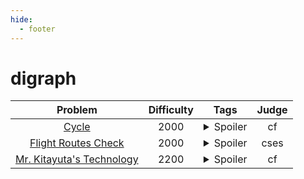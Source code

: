```yaml
--- 
hide:
  - footer
---
```

# digraph

| Problem | Difficulty | Tags | Judge | 
| :-----: | :----: | :----: | :----: | 
|[Cycle](https://codeforces.com/contest/117/problem/c)|2000|<details> <summary>Spoiler</summary> <ul><li>digraph</li></ul> </details>|cf|
|[Flight Routes Check ](https://cses.fi/problemset/task/1682)|2000|<details> <summary>Spoiler</summary> <ul><li>digraph</li></ul> </details>|cses|
|[Mr. Kitayuta's Technology](https://codeforces.com/contest/505/problem/D)|2200|<details> <summary>Spoiler</summary> <ul><li>digraph</li></ul> </details>|cf|
